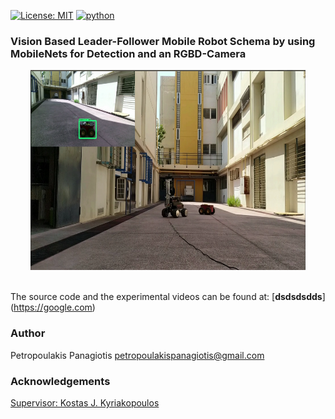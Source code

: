 [![License: MIT](https://img.shields.io/badge/License-MIT-yellow.svg)](https://opensource.org/licenses/MIT)
[![python](https://img.shields.io/badge/python-2.7-blue.svg)](https://www.python.org/downloads/release/python-270/)

### Vision Based Leader-Follower Mobile Robot Schema by using MobileNets for Detection and an RGBD-Camera

<p align="center">
<img src="experiments.png" width="440px" height="320px"> <br /> <br />
</p>

The source code and the experimental videos can be found at: [**dsdsdsdds**] (https://google.com)

### Author
Petropoulakis Panagiotis petropoulakispanagiotis@gmail.com

### Acknowledgements 
[Supervisor: Kostas J. Kyriakopoulos](http://www.controlsystemslab.gr/kkyria/)
   
